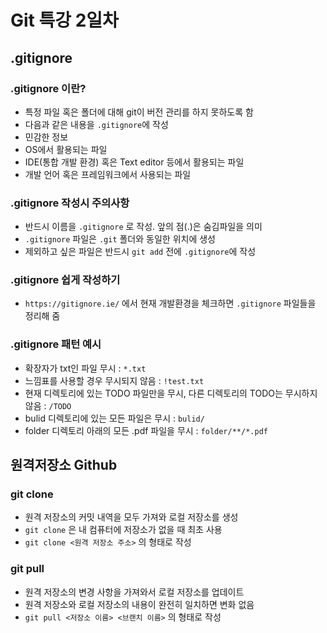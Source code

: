# Git 특강 2일차

## .gitignore

### .gitignore 이란?
- 특정 파일 혹은 폴더에 대해 git이 버전 관리를 하지 못하도록 함
- 다음과 같은 내용을 `.gitignore`에 작성
 - 민감한 정보
 - OS에서 활용되는 파일
 - IDE(통합 개발 환경) 혹은 Text editor 등에서 활용되는 파일
 - 개발 언어 혹은 프레임워크에서 사용되는 파일

### .gitignore 작성시 주의사항
- 반드시 이름을 `.gitignore` 로 작성. 앞의 점(.)은 숨김파일을 의미
- `.gitignore` 파일은 `.git` 폴더와 동일한 위치에 생성
- 제외하고 싶은 파일은 반드시 `git add` 전에 `.gitignore`에 작성

### .gitignore 쉽게 작성하기
- `https://gitignore.ie/` 에서 현재 개발환경을 체크하면 `.gitignore` 파일들을 정리해 줌

### .gitignore 패턴 예시

- 확장자가 txt인 파일 무시 : `*.txt`
- 느낌표를 사용할 경우 무시되지 않음 : `!test.txt`
- 현재 디렉토리에 있는 TODO 파일만을 무시, 다른 디렉토리의 TODO는 무시하지 않음 : `/TODO`
- bulid 디렉토리에 있는 모든 파일은 무시 : `bulid/`
- folder 디렉토리 아래의 모든 .pdf 파일을 무시 : `folder/**/*.pdf`

## 원격저장소 Github

### git clone
- 원격 저장소의 커밋 내역을 모두 가져와 로컬 저장소를 생성
- `git clone` 은 내 컴퓨터에 저장소가 없을 때 최초 사용
- `git clone <원격 저장소 주소>` 의 형태로 작성

### git pull
- 원격 저장소의 변경 사항을 가져와서 로컬 저장소를 업데이트
- 원격 저장소와 로컬 저장소의 내용이 완전히 일치하면 변화 없음
- `git pull <저장소 이름> <브랜치 이름>` 의 형태로 작성

